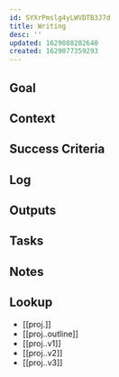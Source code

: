```yaml
---
id: SYXrPmslg4yLWVDTB3J7d
title: Writing
desc: ''
updated: 1629088282640
created: 1629077359293
---
```


## Goal
<!-- What are you trying to accomplish -->

## Context
<!-- Background information -->

## Success Criteria
<!-- milestones for this project -->

## Log
<!-- For longer projects, keep a rough log of major events-->

## Outputs
<!-- any outputs that were generated from this project. eg. slides, videos, etc-->

<!-- Everything below this line is work needed to achieve the stated goal-->

## Tasks
<!-- use this space to track current tasks. alternatively, you can also link to your daily journal note -->

## Notes
<!-- use this space for arbitrary notes -->

## Lookup
<!-- relevant prior work or resources -->
- [[proj.]]
- [[proj..outline]]
- [[proj..v1]]
- [[proj..v2]]
- [[proj..v3]]
